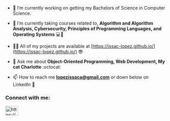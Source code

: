 - 🔭 I’m currently working on getting my Bachelors of Science in Computer Science.

- 🌱 I’m currently taking courses related to, **Algorithm and Algorithm Analysis, Cybersecurity, Principles of Programming Languages, and Operating Systems** 💻🤔

- 👨‍💻 All of my projects are available at [https://issac-lopez.github.io/](https://issac-lopez.github.io/) 😎

- 💬 Ask me about **Object-Oriented Programming, Web Development, My cat Charlotte** :octocat:

- 📫 How to reach me **lopezissaca@gmail.com** or down below on LinkedIn 🤝

<h3 align="left">Connect with me:</h3>
<p align="left">
<a href="https://www.linkedin.com/in/issac-lopez/" target="blank"><img align="center" src="https://raw.githubusercontent.com/rahuldkjain/github-profile-readme-generator/master/src/images/icons/Social/linked-in-alt.svg" alt="https://www.linkedin.com/in/issac-lopez/" height="30" width="40" /></a>
</p>

